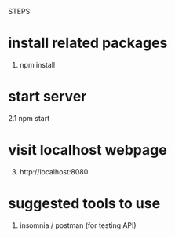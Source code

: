 STEPS:
# install related packages
1. npm install 

# start server
2.1 npm start

# visit localhost webpage
3. http://localhost:8080


# suggested tools to use
1. insomnia / postman (for testing API)